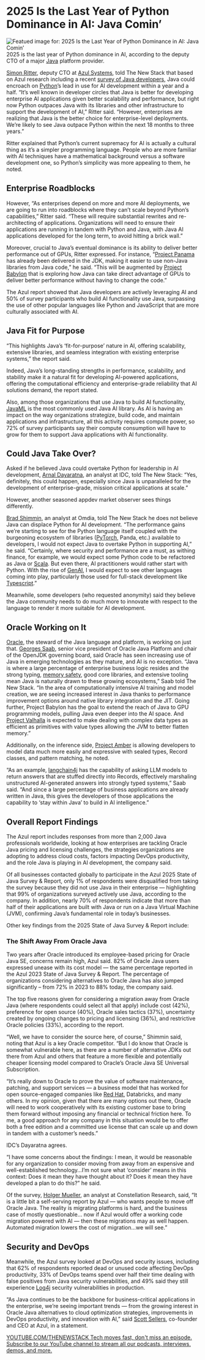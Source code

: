 # 2025 Is the Last Year of Python Dominance in AI: Java Comin’
![Featued image for: 2025 Is the Last Year of Python Dominance in AI: Java Comin’](https://cdn.thenewstack.io/media/2025/02/5691ee7b-omar-the-wire-1024x576.webp)
2025 is the last year of Python dominance in AI, according to the deputy CTO of a major [Java](https://thenewstack.io/java-22-making-java-more-attractive-for-ai-apps-workloads/) platform provider.

[Simon Ritter](https://www.linkedin.com/in/siritter/?originalSubdomain=uk), deputy CTO at [Azul Systems](https://www.azul.com/), told The New Stack that based on Azul research including a recent [survey of Java developers](https://www.azul.com/newsroom/azul-2025-state-of-java-survey-report/), Java could encroach on [Python](https://thenewstack.io/python/)’s lead in use for AI development within a year and a half.
“It’s well known in developer circles that Java is better for developing enterprise AI applications given better scalability and performance, but right now Python outpaces Java with its libraries and other infrastructure to support the development of AI,” Ritter said. “However, enterprises are realizing that Java is the better choice for enterprise-level deployments. We’re likely to see Java outpace Python within the next 18 months to three years.”

Ritter explained that Python’s current supremacy for AI is actually a cultural thing as it’s a simpler programming language. People who are more familiar with AI techniques have a mathematical background versus a software development one, so Python’s simplicity was more appealing to them, he noted.

## Enterprise Roadblocks
However, “As enterprises depend on more and more AI deployments, we are going to run into roadblocks where they can’t scale beyond Python’s capabilities,” Ritter said. “These will require substantial rewrites and re-architecting of applications. Organizations will need to ensure their applications are running in tandem with Python and Java, with Java AI applications developed for the long term, to avoid hitting a brick wall.”

Moreover, crucial to Java’s eventual dominance is its ability to deliver better performance out of GPUs, Ritter expressed. For instance, “[Project Panama](https://openjdk.org/projects/panama/) has already been delivered in the JDK, making it easier to use non-Java libraries from Java code,” he said. “This will be augmented by [Project Babylon](https://openjdk.org/projects/babylon/) that is exploring how Java can take direct advantage of GPUs to deliver better performance without having to change the code.”

The Azul report showed that Java developers are actively leveraging AI and 50% of survey participants who build AI functionality use Java, surpassing the use of other popular languages like Python and JavaScript that are more culturally associated with AI.

## Java Fit for Purpose
“This highlights Java’s ‘fit-for-purpose’ nature in AI, offering scalability, extensive libraries, and seamless integration with existing enterprise systems,” the report said.

Indeed, Java’s long-standing strengths in performance, scalability, and stability make it a natural fit for developing AI-powered applications, offering the computational efficiency and enterprise-grade reliability that AI solutions demand, the report stated.

Also, among those organizations that use Java to build AI functionality, [JavaML](https://github.com/AbeelLab/javaml) is the most commonly used Java AI library. As AI is having an impact on the way organizations strategize, build code, and maintain applications and infrastructure, all this activity requires compute power, so 72% of survey participants say their compute consumption will have to grow for them to support Java applications with AI functionality.

## Could Java Take Over?
Asked if he believed Java could overtake Python for leadership in AI development, [Arnal Dayaratna](https://www.idc.com/getdoc.jsp?containerId=PRF004946), an analyst at IDC, told The New Stack: “Yes, definitely, this could happen, especially since Java is unparalleled for the development of enterprise-grade, mission critical applications at scale.”

However, another seasoned appdev market observer sees things differently.

[Brad Shimmin](https://www.linkedin.com/in/bradshimmin/), an analyst at Omdia, told The New Stack he does not believe Java can displace Python for AI development.
“The performance gains we’re starting to see for the Python language itself coupled with the burgeoning ecosystem of libraries ([PyTorch](https://thenewstack.io/why-pytorch-gets-all-the-love/), Panda, etc.) available to developers, I would not expect Java to overtake Python in supporting AI,” he said. “Certainly, where security and performance are a must, as withing finance, for example, we would expect some Python code to be refactored as Java or [Scala](https://thenewstack.io/scala-creator-proposes-lean-scala-for-simpler-code/). But even there, AI practitioners would rather start with Python. With the rise of [GenAI](https://thenewstack.io/generative-ai-in-2023-genai-tools-became-table-stakes/), I would expect to see other languages coming into play, particularly those used for full-stack development like [Typescript](https://thenewstack.io/typescript/).”

Meanwhile, some developers (who requested anonymity) said they believe the Java community needs to do much more to innovate with respect to the language to render it more suitable for AI development.

## Oracle Working on It
[Oracle](https://developer.oracle.com/?utm_content=inline+mention), the steward of the Java language and platform, is working on just that.
[Georges Saab](https://www.linkedin.com/in/georgessaab/), senior vice president of Oracle Java Platform and chair of the OpenJDK governing board, said Oracle has seen increasing use of Java in emerging technologies as they mature, and AI is no exception.
“Java is where a large percentage of enterprise business logic resides and the strong typing, [memory safety](https://thenewstack.io/out-with-c-and-c-in-with-memory-safety/), good core libraries, and extensive tooling mean Java is naturally drawn to these growing ecosystems,” Saab told The New Stack. “In the area of computationally intensive AI training and model creation, we are seeing increased interest in Java thanks to performance improvement options around native library integration and the JIT. Going further, Project Babylon has the goal to extend the reach of Java to GPU programming models, pulling Java even deeper into the AI space. And [Project Valhalla](https://openjdk.org/projects/valhalla/) is expected to make dealing with complex data types as efficient as primitives with value types allowing the JVM to better flatten memory.”

Additionally, on the inference side, [Project Amber](https://openjdk.org/projects/amber/) is allowing developers to model data much more easily and expressive with sealed types, Record classes, and pattern matching, he noted.

“As an example, [langchain4j](https://docs.langchain4j.dev/) has the capability of asking LLM models to return answers that are stuffed directly into Records, effectively marshaling unstructured AI-generated answers into strongly typed systems,” Saab said. “And since a large percentage of business applications are already written in Java, this gives the developers of those applications the capability to ‘stay within Java’ to build in AI intelligence.”

## Overall Report Findings
The Azul report includes responses from more than 2,000 Java professionals worldwide, looking at how enterprises are tackling Oracle Java pricing and licensing challenges, the strategies organizations are adopting to address cloud costs, factors impacting DevOps productivity, and the role Java is playing in AI development, the company said.

Of all businesses contacted globally to participate in the Azul 2025 State of Java Survey & Report, only 1% of respondents were disqualified from taking the survey because they did not use Java in their enterprise — highlighting that 99% of organizations surveyed actively use Java, according to the company. In addition, nearly 70% of respondents indicate that more than half of their applications are built with Java or run on a Java Virtual Machine (JVM), confirming Java’s fundamental role in today’s businesses.

Other key findings from the 2025 State of Java Survey & Report include:

### The Shift Away From Oracle Java
Two years after Oracle introduced its employee-based pricing for Oracle Java SE, concerns remain high, Azul said. 82% of Oracle Java users expressed unease with its cost model — the same percentage reported in the Azul 2023 State of Java Survey & Report. The percentage of organizations considering alternatives to Oracle Java has also jumped significantly – from 72% in 2023 to 88% today, the company said.

The top five reasons given for considering a migration away from Oracle Java (where respondents could select all that apply) include cost (42%), preference for open source (40%), Oracle sales tactics (37%), uncertainty created by ongoing changes to pricing and licensing (36%), and restrictive Oracle policies (33%), according to the report.

“Well, we have to consider the source here, of course,” Shimmin said, noting that Azul is a key Oracle competitor. “But I do know that Oracle is somewhat vulnerable here, as there are a number of alternative JDKs out there from Azul and others that feature a more flexible and potentially cheaper licensing model compared to Oracle’s Oracle Java SE Universal Subscription.

“It’s really down to Oracle to prove the value of software maintenance, patching, and support services — a business model that has worked for open source-engaged companies like [Red Hat](https://www.openshift.com/try?utm_content=inline+mention), Databricks, and many others. In my opinion, given that there are many options out there, Oracle will need to work cooperatively with its existing customer base to bring them forward without imposing any financial or technical friction here. To me, a good approach for any company in this situation would be to offer both a free edition and a committed use license that can scale up and down in tandem with a customer’s needs.”

IDC’s Dayaratna agrees.

“I have some concerns about the findings: I mean, it would be reasonable for any organization to consider moving from away from an expensive and well-established technology…I’m not sure what ‘consider’ means in this context: Does it mean they have thought about it? Does it mean they have developed a plan to do this?” he said.

Of the survey, [Holger Mueller](https://www.linkedin.com/in/holgermueller/), an analyst at Constellation Research, said, “It is a little bit a self-serving report by Azul — who wants people to move off Oracle Java. The reality is migrating platforms is hard, and the business case of mostly questionable… now if Azul would offer a working code migration powered with AI — then these migrations may as well happen. Automated migration lowers the cost of migration…we will see.”

## Security and DevOps
Meanwhile, the Azul survey looked at DevOps and security issues, including that 62% of respondents reported dead or unused code affecting DevOps productivity, 33% of DevOps teams spend over half their time dealing with false positives from Java security vulnerabilities, and 49% said they still experience [Log4j](https://thenewstack.io/log4j-why-organizations-are-failing-to-remediate-this-risk/) security vulnerabilities in production.

“As Java continues to be the backbone for business-critical applications in the enterprise, we’re seeing important trends — from the growing interest in Oracle Java alternatives to cloud optimization strategies, improvements in DevOps productivity, and innovation with AI,” said [Scott Sellers](https://www.azul.com/leadership/scott-sellers/), co-founder and CEO at Azul, in a statement.

[
YOUTUBE.COM/THENEWSTACK
Tech moves fast, don't miss an episode. Subscribe to our YouTube
channel to stream all our podcasts, interviews, demos, and more.
](https://youtube.com/thenewstack?sub_confirmation=1)